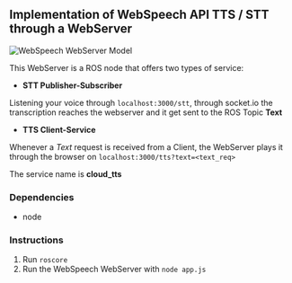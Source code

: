 ## Implementation of WebSpeech API TTS / STT through a WebServer

![WebSpeech WebServer Model](https://i.imgur.com/95vmD5u.png)

This WebServer is a ROS node that offers two types of service:
* **STT Publisher-Subscriber** 

Listening your voice through ```localhost:3000/stt```, through socket.io the transcription reaches the webserver
and it get sent to the ROS Topic **Text**

* **TTS Client-Service** 

Whenever a *Text* request is received from a Client, the WebServer plays it through the browser on ```localhost:3000/tts?text=<text_req>```

The service name is **cloud_tts**

### Dependencies
* node

### Instructions

1. Run ```roscore```
3. Run the WebSpeech WebServer with ```node app.js```
